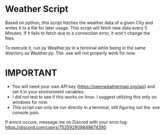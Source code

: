 # Weather Script

Based on python, this script fetches the weather data of a given City and writes it to a file for later usage. 
This script will fetch new data every 5 Minutes. If it fails to fetch due to a connection error, it won't change the files.

To execute it, run py Weather.py in a terminal while being in the same directory as Weather.py. The .exe will not properly work for now.

# IMPORTANT
- You will need your own API key (https://openweathermap.org/api) and set it in your environment variables.
- I did not test to see if this works on linux. I suggest utilizing this only on windows for now. 
- This script can only be run directly in a terminal, still figuring out the .exe console pain.

If errors occure, message me on Discord with your error.log:
<https://discord.com/users/752592909848674395>
